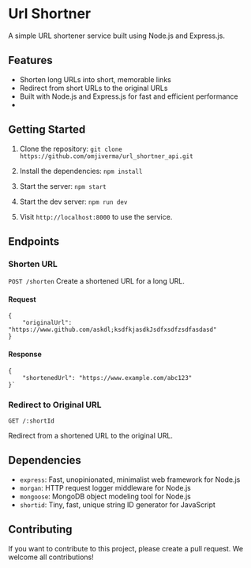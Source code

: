 # Url Shortner

A simple URL shortener service built using Node.js and Express.js.

## Features

-   Shorten long URLs into short, memorable links
-   Redirect from short URLs to the original URLs
-   Built with Node.js and Express.js for fast and efficient performance
- 
## Getting Started
1.  Clone the repository: `git clone https://github.com/omjiverma/url_shortner_api.git`
    
2.  Install the dependencies: `npm install`
    
3.  Start the server: `npm start`

4. Start the dev server: `npm run dev`
    
5.  Visit `http://localhost:8000` to use the service.

## Endpoints

### Shorten URL

`POST /shorten`
Create a shortened URL for a long URL.

#### Request
    {
        "originalUrl": "https://www.github.com/askdl;ksdfkjasdkJsdfxsdfzsdfasdasd"
    }
    
#### Response
    {
        "shortenedUrl": "https://www.example.com/abc123"
    }`

### Redirect to Original URL

`GET /:shortId`

Redirect from a shortened URL to the original URL.

## Dependencies

-   `express`: Fast, unopinionated, minimalist web framework for Node.js
-   `morgan`: HTTP request logger middleware for Node.js
-   `mongoose`: MongoDB object modeling tool for Node.js
-   `shortid`: Tiny, fast, unique string ID generator for JavaScript

## Contributing

If you want to contribute to this project, please create a pull request. We welcome all contributions!



